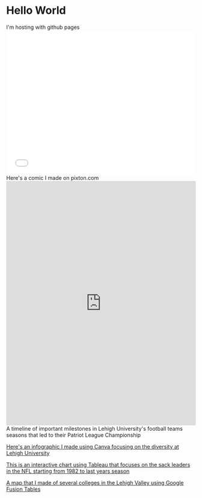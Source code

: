 <html>
<body>
<h1>Hello World</h1>
<p1>I'm hosting with github pages</p1>
<iframe src="//www.pixton.com/embed/p0rdc9lg" frameborder="0" width="100%" height="384" allowfullscreen></iframe>  
</body>
</html>
Here's a comic I made on pixton.com
<iframe src='https://cdn.knightlab.com/libs/timeline3/latest/embed/index.html?source=1BCU8P9pg2aeyO6OGvVkBiXk7HmsSsZEsjGy2nlwDRcI&font=Default&lang=en&initial_zoom=2&height=650' width='100%' height='650' webkitallowfullscreen mozallowfullscreen allowfullscreen frameborder='0'></iframe>
A timeline of important milestones in Lehigh University's football teams seasons that led to their Patriot League Championship



[Here's an infographic I made using Canva focusing on the diversity at Lehigh University](https://julianlynn.github.io/lehighdiversity.html)



[This is an interactive chart using Tableau that focuses on the sack leaders in the NFL starting from 1982 to last years season](https://julianlynn.github.io/sackleaders.html)



[A map that I made of several colleges in the Lehigh Valley using Google Fusion Tables](https://julianlynn.github.io/map.html)
